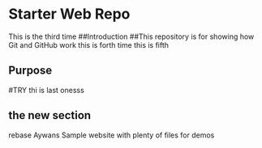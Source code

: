 # Starter Web Repo
This is the third time
##Introduction
##This repository is for showing how Git and GitHub work
this is forth time
this is fifth
## Purpose
#TRY
thi is last onesss
## the new section
rebase
Aywans
Sample website with plenty of files for demos